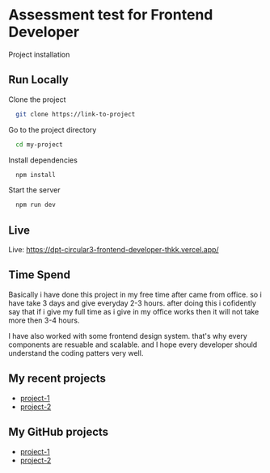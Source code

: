 
# Assessment test for Frontend Developer

Project installation



## Run Locally

Clone the project

```bash
  git clone https://link-to-project
```

Go to the project directory

```bash
  cd my-project
```

Install dependencies

```bash
  npm install
```

Start the server

```bash
  npm run dev
```


## Live

Live:
https://dpt-circular3-frontend-developer-thkk.vercel.app/

## Time Spend

Basically i have done this project in my free time after came from office. so i have take 3 days and give everyday 2-3 hours. after doing this i cofidently say that if i give my full time as i give in my office works then it will not take more then 3-4 hours.

I have also worked with some frontend design system. that's why every components are resuable and scalable. and I hope every developer should understand the coding patters very well.


## My recent projects

 - [project-1](https://dev-user.bitdeposit.org/)
 - [project-2](https://buniyadi.com/)


 ## My GitHub projects

 - [project-1](https://github.com/shaon07/shaon-admin-panel)
 - [project-2](https://github.com/shaon07/apiTypeChecker)

